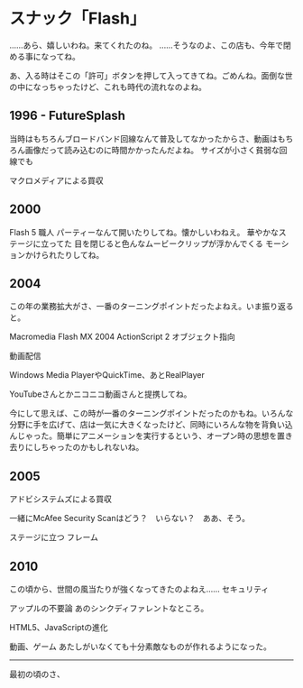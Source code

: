 # スナック「Flash」

……あら、嬉しいわね。来てくれたのね。
……そうなのよ、この店も、今年で閉める事になってね。

あ、入る時はそこの「許可」ボタンを押して入ってきてね。ごめんね。面倒な世の中になっちゃったけど、これも時代の流れなのよね。

## 1996 - FutureSplash

当時はもちろんブロードバンド回線なんて普及してなかったからさ、動画はもちろん画像だって読み込むのに時間かかったんだよね。
サイズが小さく貧弱な回線でも

マクロメディアによる買収

## 2000

Flash 5
職人
パーティーなんて開いたりしてね。懐かしいわねえ。
華やかなステージに立ってた
目を閉じると色んなムービークリップが浮かんでくる
モーションかけられたりしてね。

## 2004

この年の業務拡大がさ、一番のターニングポイントだったよねえ。いま振り返ると。

Macromedia Flash MX 2004
ActionScript 2
オブジェクト指向


動画配信


Windows Media PlayerやQuickTime、あとRealPlayer

YouTubeさんとかニコニコ動画さんと提携してね。


今にして思えば、この時が一番のターニングポイントだったのかもね。いろんな分野に手を広げて、店は一気に大きくなったけど、同時にいろんな物を背負い込んじゃった。簡単にアニメーションを実行するという、オープン時の思想を置き去りにしちゃったのかもしれないね。

## 2005

アドビシステムズによる買収

一緒にMcAfee Security Scanはどう？　いらない？　ああ、そう。

ステージに立つ
フレーム


## 2010

この頃から、世間の風当たりが強くなってきたのよねえ……
セキュリティ

アップルの不要論
あのシンクディファレントなところ。

HTML5、JavaScriptの進化

動画、ゲーム
あたしがいなくても十分素敵なものが作れるようになった。

----

最初の頃のさ、

<!--stackedit_data:
eyJoaXN0b3J5IjpbLTE1OTk2NjkxOSwtMjAwMDU4NjQwMyw3Mz
gzNzU2NTgsMjYyMDg4MDE3LC0xMTU0MjA0NTkxLDY2MzIzNDM3
NiwxODEyNTQ4NzE0LC0xMTk1NjQwNTQ5LDE5ODc2NjE3MjIsLT
EzNjQyMDkxNzUsLTE5NzgwNTQyMiwxMjc3MjU5Mjg1XX0=
-->